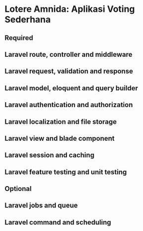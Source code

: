 # Lotere Amnida: Aplikasi Voting Sederhana

## Required
## Laravel route, controller and middleware
## Laravel request, validation and response
## Laravel model, eloquent and query builder
## Laravel authentication and authorization
## Laravel localization and file storage
## Laravel view and blade component
## Laravel session and caching
## Laravel feature testing and unit testing

## Optional
## Laravel jobs and queue
## Laravel command and scheduling

